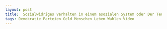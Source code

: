 ```yaml
---
layout: post
title:  Sozialwidriges Verhalten in einem asozialen System oder Der Teufel und der größte Haufen
tags: Demokratie Parteien Geld Menschen Leben Wahlen Video
---
```

